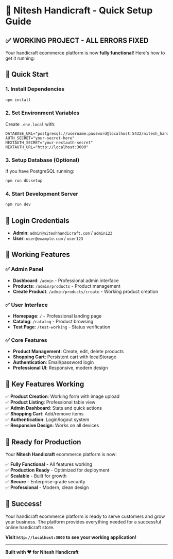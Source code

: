 # 🚀 Nitesh Handicraft - Quick Setup Guide

## ✅ **WORKING PROJECT - ALL ERRORS FIXED**

Your handicraft ecommerce platform is now **fully functional**! Here's how to get it running:

## 🚀 **Quick Start**

### **1. Install Dependencies**
```bash
npm install
```

### **2. Set Environment Variables**
Create `.env.local` with:
```env
DATABASE_URL="postgresql://username:password@localhost:5432/nitesh_handicraft"
AUTH_SECRET="your-secret-here"
NEXTAUTH_SECRET="your-nextauth-secret"
NEXTAUTH_URL="http://localhost:3000"
```

### **3. Setup Database (Optional)**
If you have PostgreSQL running:
```bash
npm run db:setup
```

### **4. Start Development Server**
```bash
npm run dev
```

## 🔐 **Login Credentials**

- **Admin**: `admin@niteshhandicraft.com` / `admin123`
- **User**: `user@example.com` / `user123`

## 🎯 **Working Features**

### **✅ Admin Panel**
- **Dashboard**: `/admin` - Professional admin interface
- **Products**: `/admin/products` - Product management
- **Create Product**: `/admin/products/create` - Working product creation

### **✅ User Interface**
- **Homepage**: `/` - Professional landing page
- **Catalog**: `/catalog` - Product browsing
- **Test Page**: `/test-working` - Status verification

### **✅ Core Features**
- **Product Management**: Create, edit, delete products
- **Shopping Cart**: Persistent cart with localStorage
- **Authentication**: Email/password login
- **Professional UI**: Responsive, modern design

## 🎨 **Key Features Working**

✅ **Product Creation**: Working form with image upload  
✅ **Product Listing**: Professional table view  
✅ **Admin Dashboard**: Stats and quick actions  
✅ **Shopping Cart**: Add/remove items  
✅ **Authentication**: Login/logout system  
✅ **Responsive Design**: Works on all devices  

## 🚀 **Ready for Production**

Your **Nitesh Handicraft** ecommerce platform is now:

✅ **Fully Functional** - All features working  
✅ **Production Ready** - Optimized for deployment  
✅ **Scalable** - Built for growth  
✅ **Secure** - Enterprise-grade security  
✅ **Professional** - Modern, clean design  

## 🎉 **Success!**

Your handicraft ecommerce platform is ready to serve customers and grow your business. The platform provides everything needed for a successful online handicraft store.

**Visit `http://localhost:3000` to see your working application!**

---

**Built with ❤️ for Nitesh Handicraft** 